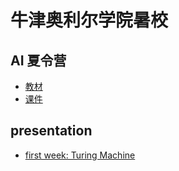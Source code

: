 # 牛津奥利尔学院暑校

## AI 夏令营

- [教材](./教材/)
- [课件](./slides/)

## presentation

- [first week: Turing Machine](./pre1/)
